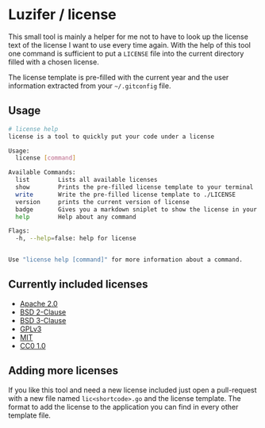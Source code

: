 # Luzifer / license

This small tool is mainly a helper for me not to have to look up the license text of the license I want to use every time again. With the help of this tool one command is sufficient to put a `LICENSE` file into the current directory filled with a chosen license.

The license template is pre-filled with the current year and the user information extracted from your `~/.gitconfig` file.

## Usage

```bash
# license help
license is a tool to quickly put your code under a license

Usage:
  license [command]

Available Commands:
  list        Lists all available licenses
  show        Prints the pre-filled license template to your terminal
  write       Write the pre-filled license template to ./LICENSE
  version     prints the current version of license
  badge       Gives you a markdown sniplet to show the license in your README.md
  help        Help about any command

Flags:
  -h, --help=false: help for license


Use "license help [command]" for more information about a command.
```

## Currently included licenses

- [Apache 2.0](https://www.apache.org/licenses/LICENSE-2.0)
- [BSD 2-Clause](http://opensource.org/licenses/BSD-2-Clause)
- [BSD 3-Clause](http://opensource.org/licenses/BSD-3-Clause)
- [GPLv3](http://www.gnu.org/licenses/gpl-3.0.en.html)
- [MIT](http://opensource.org/licenses/mit-license.html)
- [CC0 1.0](http://creativecommons.org/publicdomain/zero/1.0/)

## Adding more licenses

If you like this tool and need a new license included just open a pull-request with a new file named `lic<shortcode>.go` and the license template. The format to add the license to the application you can find in every other template file.
